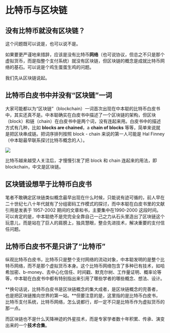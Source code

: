 # 比特币与区块链

## 没有比特币就没有区块链？

这个问题既可以说是，也可以说不是。

如果要更严谨地来措辞，应该是没有比特币**网络**（也可说协议，但总之不只是那个虚拟货币，而是指整个支付系统）就没有区块链，但区块链的概念是成就比特币网络的基石。可以说是个鸡生蛋蛋生鸡的问题。

我们先从区块链说起。

## 比特币白皮书中并没有“区块链”一词

大家可能都以为“区块链”（blockchain）一词首次出现在中本聪的比特币白皮书中，其实还真不是。中本聪确实在白皮书中描述了一个区块链的架构，但区块（block）和链（chain）在白皮书中是两个词，没有连起来用。白皮书中的描述方式有几种，比如 **blocks are chained**，a **chain of blocks** 等等，简单来说就是把区块串成链。把词序排列按照 block - chain 来说的第一人可能是 Hal Finney（中本聪最早联系探讨比特币概念的人）。

![](https://cdn.jsdelivr.net/gh/Zheng-Shilin/shilin-blog/images/1*Nui8F6lraH1pW750z9tbMg.png)

比特币越来越受人关注后，才慢慢引发了把 block 和 chain 连起来的用法，即 blockchain，中文是区块链。

## 区块链设想早于比特币白皮书

笔者不敢确定区块链类似概念最早出现在什么时候，只能说有迹可循的，前人早在二十世纪七八十年代就有了分组密码工作模式的探讨，而中本聪在白皮书里的文献引用是发表于 1957-2002 期间的文章和书，主要集中在1990-2000 这段时间。可以肯定的是，中本聪绝不是完完全全靠自己一己之力从石头里造出了区块链这个玩意儿，而是站在了巨人的肩膀上，独具慧眼，整合先进技术，解决重要的支付信任问题。

## 比特币白皮书不是只讲了“比特币”

纵观比特币白皮书，比特币只是整个支付网络的流动对象，中本聪发明的是整个比特币网络，而不是那个虚拟货币本身。这个比特币网络包含了多种已有技术，如哈希加密、b-money、去中心化信任、时间戳、默克尔树、工作量证明、概率论等等，中本聪在白皮书中都有特别指出来引用了哪些学者的哪些概念、想法、设计。

**换句话说，比特币白皮书是区块链概念的集大成者，是区块链概念的完善者，也是把区块链推向世界的第一站。**但要注意的是，这里指的是比特币白皮书，比特币支付系统，比特币网络，怎么说都行，却一定不只是比特币作为虚拟货币的那一点。

而区块链也不是什么天降神迹的外星技术，而是专家学者数十年积累、传承、演变出来的一个**技术合集**。

